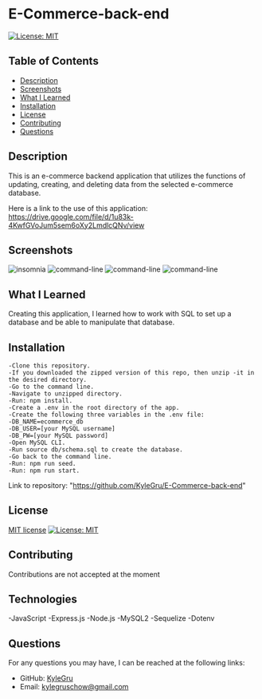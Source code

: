 # E-Commerce-back-end

[![License: MIT](https://img.shields.io/badge/License-MIT-yellow.svg)](https://opensource.org/licenses/MIT)

  ## Table of Contents
  - [Description](#description)
  - [Screenshots](#screenshots)
  - [What I Learned](#what-i-learned)
  - [Installation](#installation)
  - [License](#license)
  - [Contributing](#contributing)
  - [Questions](#questions)

  ## Description
  This is an e-commerce backend application that utilizes the functions of updating, creating, and deleting data from the selected e-commerce database.

  Here is a link to the use of this application: https://drive.google.com/file/d/1u83k-4KwfGVoJum5sem6oXy2LmdlcQNv/view
  
  ## Screenshots
  <img src="https://i.imgur.com/42dou0v.png" alt="insomnia">
  <img src="https://i.imgur.com/WO1cvKd.png" alt="command-line">
  <img src="https://i.imgur.com/kiiUk6E.png" alt="command-line">
  <img src="https://i.imgur.com/WereF9K.png" alt="command-line">


  ## What I Learned
  Creating this application, I learned how to work with SQL to set up a database and be able to manipulate that database.

  ## Installation
    -Clone this repository.
    -If you downloaded the zipped version of this repo, then unzip -it in the desired directory.
    -Go to the command line.
    -Navigate to unzipped directory.
    -Run: npm install.
    -Create a .env in the root directory of the app.
    -Create the following three variables in the .env file:
    -DB_NAME=ecommerce_db
    -DB_USER=[your MySQL username]
    -DB_PW=[your MySQL password]
    -Open MySQL CLI.
    -Run source db/schema.sql to create the database.
    -Go back to the command line.
    -Run: npm run seed.
    -Run: npm run start.


  Link to repository: "https://github.com/KyleGru/E-Commerce-back-end"

  ## License
  [MIT license](https://opensource.org/licenses/MIT)
  [![License: MIT](https://img.shields.io/badge/License-MIT-yellow.svg)](https://opensource.org/licenses/MIT)

  ## Contributing
  Contributions are not accepted at the moment

  ## Technologies
  -JavaScript
  -Express.js
  -Node.js
  -MySQL2
  -Sequelize
  -Dotenv

  ## Questions
  For any questions you may have, I can be reached at the following links: 
  - GitHub: [KyleGru](https://github.com/KyleGru)
  - Email: kylegruschow@gmail.com
